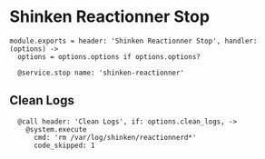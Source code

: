 
# Shinken Reactionner Stop

    module.exports = header: 'Shinken Reactionner Stop', handler: (options) ->
      options = options.options if options.options?

      @service.stop name: 'shinken-reactionner'

## Clean Logs

      @call header: 'Clean Logs', if: options.clean_logs, ->
        @system.execute
          cmd: 'rm /var/log/shinken/reactionnerd*'
          code_skipped: 1
